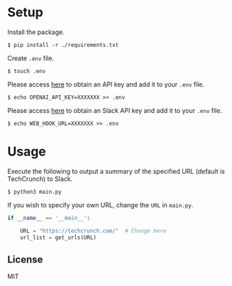 # Setup

Install the package.
```
$ pip install -r ./requirements.txt
```

Create `.env` file.
```
$ touch .env
```

Please access [here](https://platform.openai.com/account/api-keys) to obtain an API key and add it to your `.env` file.
```
$ echo OPENAI_API_KEY=XXXXXXX >> .env
```

Please access [here](https://api.slack.com/messaging/webhooks) to obtain an Slack API key and add it to your `.env` file.
```
$ echo WEB_HOOK_URL=XXXXXXX >> .env
```

# Usage

Execute the following to output a summary of the specified URL (default is TechCrunch) to Slack.
```
$ python3 main.py
```

If you wish to specify your own URL, change the `URL` in `main.py`.

```py:main.py
if __name__ == '__main__':

    URL = "https://techcrunch.com/"  # Change here
    url_list = get_urls(URL)
```

## License

MIT
